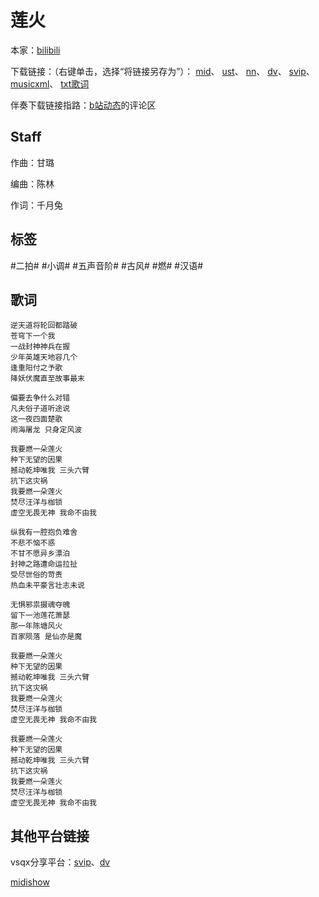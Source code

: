 # 莲火
本家：[bilibili](https://www.bilibili.com/video/BV1Ky4y137Dw)

下载链接：（右键单击，选择“将链接另存为”）：
[mid](https://gitee.com/oxygendioxide/utau-projects/raw/master/莲火/莲火.mid)、
[ust](https://gitee.com/oxygendioxide/utau-projects/raw/master/莲火/莲火.ust)、
[nn](https://gitee.com/oxygendioxide/utau-projects/raw/master/莲火/莲火.nn)、
[dv](https://github.com/oxygen-dioxide/utau-projects/blob/master/莲火/莲火.dv?raw=true)、
[svip](https://gitee.com/oxygendioxide/utau-projects/raw/master/莲火/莲火.svip)、
[musicxml](https://gitee.com/oxygendioxide/utau-projects/raw/master/莲火/莲火.musicxml)、
[txt歌词](https://gitee.com/oxygendioxide/utau-projects/raw/master/莲火/莲火.txt)

伴奏下载链接指路：[b站动态](https://t.bilibili.com/532320565958743476?tab=2)的评论区

## Staff
作曲：甘璐

编曲：陈林

作词：千月兔

## 标签
#二拍# #小调# #五声音阶# #古风# #燃# #汉语#

## 歌词
```
逆天道将轮回都踏破
苍穹下一个我
一战封神神兵在握
少年英雄天地容几个
逢重阳付之予歌
降妖伏魔直至故事最末
 
偏要去争什么对错
凡夫俗子道听途说
这一夜四面楚歌
闹海屠龙 只身定风波
 
我要燃一朵莲火
种下无望的因果
撼动乾坤唯我 三头六臂
抗下这灾祸
我要燃一朵莲火
焚尽汪洋与枷锁
虚空无畏无神 我命不由我

纵我有一腔抱负难舍
不悲不恼不惑
不甘不愿异乡漂泊
封神之路遭命运拉扯
受尽世俗的苛责
热血未平豪言壮志未说
 
无惧邪祟摄魂夺魄
留下一池莲花萧瑟
那一年陈塘风火
百家陨落 是仙亦是魔
 
我要燃一朵莲火
种下无望的因果
撼动乾坤唯我 三头六臂
抗下这灾祸
我要燃一朵莲火
焚尽汪洋与枷锁
虚空无畏无神 我命不由我

我要燃一朵莲火
种下无望的因果
撼动乾坤唯我 三头六臂
抗下这灾祸
我要燃一朵莲火
焚尽汪洋与枷锁
虚空无畏无神 我命不由我
```
## 其他平台链接
vsqx分享平台：[svip](https://www.vsqx.top/project/vn4028)、[dv](https://www.vsqx.top/project/vn4027)

[midishow](https://www.midishow.com/midi/134532.html)